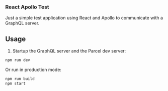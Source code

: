 ### React Apollo Test

Just a simple test application using React and Apollo to communicate with a GraphQL server.

## Usage

1. Startup the GraphQL server and the Parcel dev server:
```sh
npm run dev
```

Or run in production mode:
```sh
npm run build
npm start
```